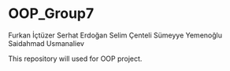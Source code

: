 # OOP_Group7

Furkan İçtüzer
Serhat Erdoğan
Selim Çenteli
Sümeyye Yemenoğlu
Saidahmad Usmanaliev

This repository will used for OOP project.
